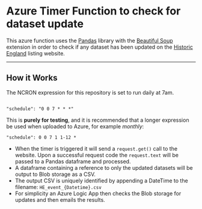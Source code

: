 # Azure Timer Function to check for dataset update

This azure function uses the [Pandas](https://pandas.pydata.org/) library with the [Beautiful Soup](https://pypi.org/project/beautifulsoup4/) extension in order to check if any dataset has been updated on the [Historic England](https://historicengland.org.uk/listing/the-list/data-downloads/) listing website.

___


## How it Works

The NCRON expression for this repository is set to run daily at 7am.
~~~

"schedule": "0 0 7 * * *"

~~~

This is **purely for testing**, and it is recommended that a longer expression be used when uploaded to Azure, for example *monthly*:
~~~
"schedule": 0 0 7 1 1-12 *
~~~

- When the timer is triggered it will send a `request.get()` call to the website. Upon a successful request code the `request.text` will be passed to a Pandas dataframe and processed. 
- A dataframe containing a reference to only the updated datasets will be output to Blob storage as a CSV.
- The output CSV is uniquely identified by appending a DateTime to the filename: `HE_event_{Datetime}.csv`
- For simplicity an Azure Logic App then checks the Blob storage for updates and then emails the results.
